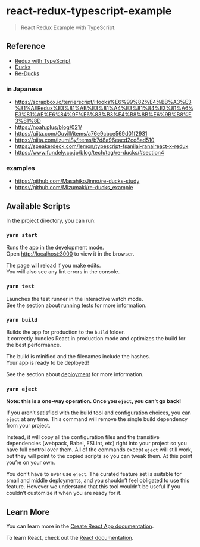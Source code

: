 # react-redux-typescript-example

> React Redux Example with TypeScript.

## Reference

- [Redux with TypeScript](https://redux.js.org/recipes/usage-with-typescript/)
- [Ducks](https://github.com/erikras/ducks-modular-redux)
- [Re-Ducks](https://github.com/alexnm/re-ducks)

### in Japanese

- https://scrapbox.io/terrierscript/Hooks%E6%99%82%E4%BB%A3%E3%81%AERedux%E3%81%AB%E3%81%A4%E3%81%84%E3%81%A6%E3%81%AE%E6%84%9F%E6%83%B3%E4%B8%8B%E6%9B%B8%E3%81%8D
- https://noah.plus/blog/021/
- https://qiita.com/Ouvill/items/a76e9cbce569d01f2931
- https://qiita.com/IzumiSy/items/b7d8a96eacd2cd8ad510
- https://speakerdeck.com/lemon/typescript-fsanilai-ranaireact-x-redux
- https://www.fundely.co.jp/blog/tech/tag/re-ducks/#section4

### examples

- https://github.com/MasahikoJinno/re-ducks-study
- https://github.com/Mizumaki/re-ducks_example

## Available Scripts

In the project directory, you can run:

### `yarn start`

Runs the app in the development mode.<br />
Open [http://localhost:3000](http://localhost:3000) to view it in the browser.

The page will reload if you make edits.<br />
You will also see any lint errors in the console.

### `yarn test`

Launches the test runner in the interactive watch mode.<br />
See the section about [running tests](https://facebook.github.io/create-react-app/docs/running-tests) for more information.

### `yarn build`

Builds the app for production to the `build` folder.<br />
It correctly bundles React in production mode and optimizes the build for the best performance.

The build is minified and the filenames include the hashes.<br />
Your app is ready to be deployed!

See the section about [deployment](https://facebook.github.io/create-react-app/docs/deployment) for more information.

### `yarn eject`

**Note: this is a one-way operation. Once you `eject`, you can’t go back!**

If you aren’t satisfied with the build tool and configuration choices, you can `eject` at any time. This command will remove the single build dependency from your project.

Instead, it will copy all the configuration files and the transitive dependencies (webpack, Babel, ESLint, etc) right into your project so you have full control over them. All of the commands except `eject` will still work, but they will point to the copied scripts so you can tweak them. At this point you’re on your own.

You don’t have to ever use `eject`. The curated feature set is suitable for small and middle deployments, and you shouldn’t feel obligated to use this feature. However we understand that this tool wouldn’t be useful if you couldn’t customize it when you are ready for it.

## Learn More

You can learn more in the [Create React App documentation](https://facebook.github.io/create-react-app/docs/getting-started).

To learn React, check out the [React documentation](https://reactjs.org/).
